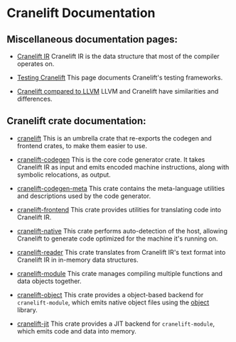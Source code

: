 # Cranelift Documentation

## Miscellaneous documentation pages:

 - [Cranelift IR](ir.md)
   Cranelift IR is the data structure that most of the compiler operates on.

 - [Testing Cranelift](testing.md)
   This page documents Cranelift's testing frameworks.

 - [Cranelift compared to LLVM](compare-llvm.md)
   LLVM and Cranelift have similarities and differences.

## Cranelift crate documentation:

 - [cranelift](https://docs.rs/cranelift)
    This is an umbrella crate that re-exports the codegen and frontend crates,
    to make them easier to use.

 - [cranelift-codegen](https://docs.rs/cranelift-codegen)
    This is the core code generator crate. It takes Cranelift IR as input
    and emits encoded machine instructions, along with symbolic relocations,
    as output.

 - [cranelift-codegen-meta](https://docs.rs/cranelift-codegen-meta)
    This crate contains the meta-language utilities and descriptions used by the
    code generator.

 - [cranelift-frontend](https://docs.rs/cranelift-frontend)
    This crate provides utilities for translating code into Cranelift IR.

 - [cranelift-native](https://docs.rs/cranelift-native)
    This crate performs auto-detection of the host, allowing Cranelift to
    generate code optimized for the machine it's running on.

 - [cranelift-reader](https://docs.rs/cranelift-reader)
    This crate translates from Cranelift IR's text format into Cranelift IR
    in in-memory data structures.

 - [cranelift-module](https://docs.rs/cranelift-module)
    This crate manages compiling multiple functions and data objects
    together.

 - [cranelift-object](https://docs.rs/cranelift-object)
    This crate provides a object-based backend for `cranelift-module`, which
    emits native object files using the
    [object](https://github.com/gimli-rs/object) library.

 - [cranelift-jit](https://docs.rs/cranelift-jit)
    This crate provides a JIT backend for `cranelift-module`, which
    emits code and data into memory.
